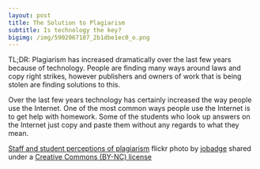 ```yaml
---
layout: post
title: The Solution to Plagiarism
subtitle: Is technology the key?
bigimg: /img/5902067107_2b1dbe1ec0_o.png
---
```


TL;DR: Plagiarism has increased dramatically over the last few years because of technology. People are finding many ways around laws and copy right strikes, however publishers and owners of work that is being stolen are finding solutions to this.

Over the last few years technology has certainly increased the way people use the Internet. One of the most common ways people use the Internet is to get help with homework. Some of the students who look up answers on the Internet just copy and paste them without any regards to what they mean.

<a title="Staff and student perceptions of plagiarism" href="https://flickr.com/photos/24612276@N05/5902067107">Staff and student perceptions of plagiarism</a> flickr photo by <a href="https://flickr.com/people/24612276@N05">jobadge</a> shared under a <a href="https://creativecommons.org/licenses/by-nc/2.0/">Creative Commons (BY-NC) license</a> </small>
